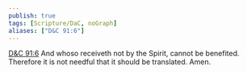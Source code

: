 ```yaml
---
publish: true
tags: [Scripture/DaC, noGraph]
aliases: ["D&C 91:6"]
---
```

[D&C 91:6](https://churchofjesuschrist.org/study/scriptures/dc-testament/dc/91?lang=eng&id=p6#p6) And whoso receiveth not by the Spirit, cannot be benefited. Therefore it is not needful that it should be translated. Amen.





